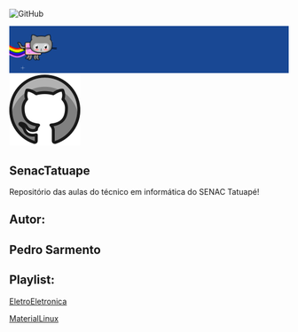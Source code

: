 ![GitHub](https://img.shields.io/github/license/pesarmento/GitGitHub)


![](https://github.com/pesarmento/GitGitHub/blob/main/Gif%20maior.gif)
![](https://github.com/pesarmento/GitGitHub/blob/main/Icone-github.png)
## SenacTatuape
Repositório das aulas do técnico em informática do SENAC Tatuapé!

## Autor:
## Pedro Sarmento

## Playlist:

[EletroEletronica](https://sites.google.com/view/tecnicoeminformatica/p%C3%A1gina-inicial)

[MaterialLinux](https://sites.google.com/view/tecnicoeminformatica/desktop-gnulinux)
